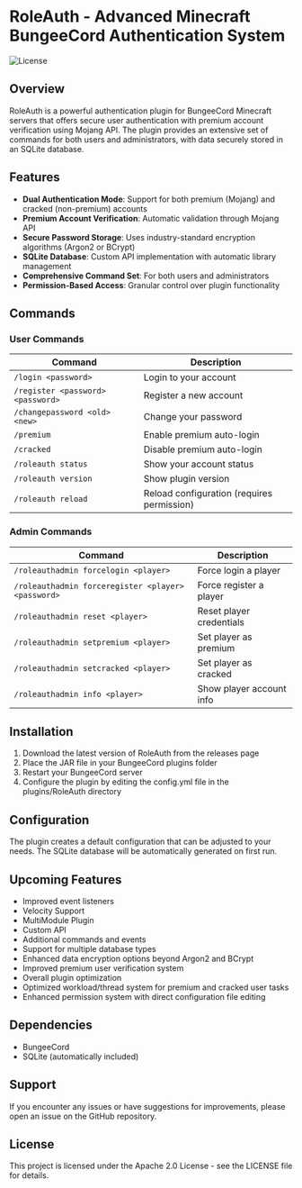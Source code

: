 # RoleAuth - Advanced Minecraft BungeeCord Authentication System

![License](https://img.shields.io/badge/License-Apache-2.0-green)

## Overview

RoleAuth is a powerful authentication plugin for BungeeCord Minecraft servers that offers secure user authentication with premium account verification using Mojang API. The plugin provides an extensive set of commands for both users and administrators, with data securely stored in an SQLite database.

## Features

- **Dual Authentication Mode**: Support for both premium (Mojang) and cracked (non-premium) accounts
- **Premium Account Verification**: Automatic validation through Mojang API
- **Secure Password Storage**: Uses industry-standard encryption algorithms (Argon2 or BCrypt)
- **SQLite Database**: Custom API implementation with automatic library management
- **Comprehensive Command Set**: For both users and administrators
- **Permission-Based Access**: Granular control over plugin functionality

## Commands

### User Commands

| Command | Description |
|---------|-------------|
| `/login <password>` | Login to your account |
| `/register <password> <password>` | Register a new account |
| `/changepassword <old> <new>` | Change your password |
| `/premium` | Enable premium auto-login |
| `/cracked` | Disable premium auto-login |
| `/roleauth status` | Show your account status |
| `/roleauth version` | Show plugin version |
| `/roleauth reload` | Reload configuration (requires permission) |

### Admin Commands

| Command | Description |
|---------|-------------|
| `/roleauthadmin forcelogin <player>` | Force login a player |
| `/roleauthadmin forceregister <player> <password>` | Force register a player |
| `/roleauthadmin reset <player>` | Reset player credentials |
| `/roleauthadmin setpremium <player>` | Set player as premium |
| `/roleauthadmin setcracked <player>` | Set player as cracked |
| `/roleauthadmin info <player>` | Show player account info |

## Installation

1. Download the latest version of RoleAuth from the releases page
2. Place the JAR file in your BungeeCord plugins folder
3. Restart your BungeeCord server
4. Configure the plugin by editing the config.yml file in the plugins/RoleAuth directory

## Configuration

The plugin creates a default configuration that can be adjusted to your needs. The SQLite database will be automatically generated on first run.

## Upcoming Features

- Improved event listeners
- Velocity Support
- MultiModule Plugin
- Custom API
- Additional commands and events
- Support for multiple database types
- Enhanced data encryption options beyond Argon2 and BCrypt
- Improved premium user verification system
- Overall plugin optimization
- Optimized workload/thread system for premium and cracked user tasks
- Enhanced permission system with direct configuration file editing

## Dependencies

- BungeeCord
- SQLite (automatically included)

## Support

If you encounter any issues or have suggestions for improvements, please open an issue on the GitHub repository.

## License

This project is licensed under the Apache 2.0 License - see the LICENSE file for details.
